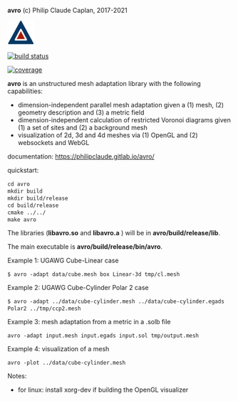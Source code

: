 **avro**
(c) Philip Claude Caplan, 2017-2021

<img width="60px" src="doc/fig/avro.svg"/>

[![build status](https://gitlab.com/philipclaude/avro/badges/main/pipeline.svg)](https://gitlab.com/philipclaude/avro/badges/main/pipeline.svg)

[![coverage](https://gitlab.com/philip/avro/badges/main/coverage.svg)](https://gitlab.com/philip/avro/badges/main/coverage.svg)

**avro** is an unstructured mesh adaptation library with the following capabilities:

* dimension-independent parallel mesh adaptation given a (1) mesh, (2) geometry description and (3) a metric field
* dimension-independent calculation of restricted Voronoi diagrams given (1) a set of sites and (2) a background mesh
* visualization of 2d, 3d and 4d meshes via (1) OpenGL and (2) websockets and WebGL

documentation: https://philipclaude.gitlab.io/avro/

quickstart:

```
cd avro
mkdir build
mkdir build/release
cd build/release
cmake ../../
make avro
```

The libraries (**libavro.so** and **libavro.a** ) will be in **avro/build/release/lib**.

The main executable is **avro/build/release/bin/avro**.

Example 1: UGAWG Cube-Linear case
```
$ avro -adapt data/cube.mesh box Linear-3d tmp/cl.mesh
```

Example 2: UGAWG Cube-Cylinder Polar 2 case
```
$ avro -adapt ../data/cube-cylinder.mesh ../data/cube-cylinder.egads Polar2 ../tmp/ccp2.mesh
```

Example 3: mesh adaptation from a metric in a .solb file
```
avro -adapt input.mesh input.egads input.sol tmp/output.mesh
```

Example 4: visualization of a mesh
```
avro -plot ../data/cube-cylinder.mesh
```

Notes:
* for linux: install xorg-dev if building the OpenGL visualizer
